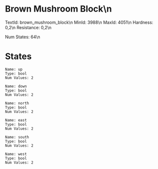 # Brown Mushroom Block\n
TextId: brown_mushroom_block\n
MinId: 3988\n
MaxId: 4051\n
Hardness: 0,2\n
Resistance: 0,2\n

Num States: 64\n
# States
```
Name: up
Type: bool
Num Values: 2

Name: down
Type: bool
Num Values: 2

Name: north
Type: bool
Num Values: 2

Name: east
Type: bool
Num Values: 2

Name: south
Type: bool
Num Values: 2

Name: west
Type: bool
Num Values: 2
```